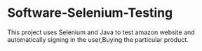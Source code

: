 # Software-Selenium-Testing

This project uses Selenium and Java to test amazon website and automatically signing in the user,Buying the particular product.
